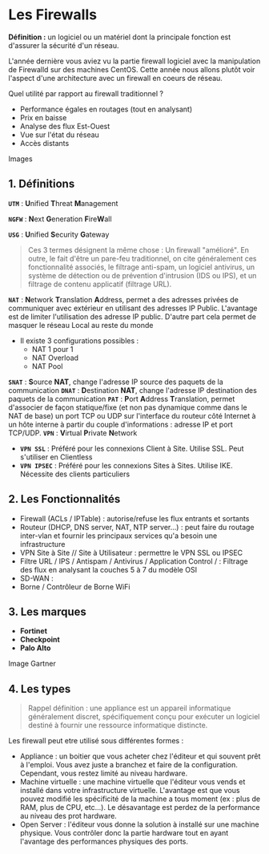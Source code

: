 # Les Firewalls
**Définition :** un logiciel ou un matériel dont la principale fonction est d'assurer la sécurité d'un réseau.

L'année dernière vous aviez vu la partie firewall logiciel avec la manipulation de Firewalld sur des machines CentOS. Cette année nous allons plutôt voir l'aspect d'une architecture avec un firewall en coeurs de réseau.

Quel utilité par rapport au firewall traditionnel ?

- Performance égales en routages (tout en analysant)
- Prix en baisse
- Analyse des flux Est-Ouest
- Vue sur l'état du réseau
- Accès distants

Images

## 1. Définitions
**`UTM`** : **U**nified **T**hreat **M**anagement

**`NGFW`** : **N**ext **G**eneration **F**ire**W**all

**`USG`** : **U**nified **S**ecurity **G**ateway

> Ces 3 termes désignent la même chose : Un firewall "amélioré". En outre, le fait d'être un pare-feu traditionnel, on cite généralement ces fonctionnalité associés, le filtrage anti-spam, un logiciel antivirus, un système de détection ou de prévention d'intrusion (IDS ou IPS), et un filtrage de contenu applicatif (filtrage URL).

**`NAT`** : **N**etwork **T**ranslation **A**ddress, permet a des adresses privées de communiquer avec extérieur en utilisant des adresses IP Public. L'avantage est de limiter l'utilisation des adresse IP public. D'autre part cela permet de masquer le réseau Local au reste du monde
- Il existe 3 configurations possibles :
	- NAT 1 pour 1
	- NAT Overload
	- NAT Pool

**`SNAT`** : **S**ource **NAT**, change l'adresse IP source des paquets de la communication
**`DNAT`** : **D**estination **NAT**, change l'adresse IP destination des paquets de la communication
**`PAT`** : **P**ort **A**ddress **T**ranslation, permet d'associer de façon statique/fixe (et non pas dynamique comme dans le NAT de base) un port TCP ou UDP sur l'interface du routeur côté Internet à un hôte interne à partir du couple d'informations : adresse IP et port TCP/UDP.
**`VPN`** : **V**irtual **P**rivate **N**etwork
- **`VPN SSL`** : Préféré pour les connexions Client à Site. Utilise SSL. Peut s'utiliser en Clientless
- **`VPN IPSEC`** : Préféré pour les connexions Sites à Sites. Utilise IKE. Nécessite des clients particuliers

## 2. Les Fonctionnalités
- Firewall (ACLs  / IPTable) : autorise/refuse les flux entrants et sortants
- Routeur (DHCP, DNS server, NAT, NTP server…) : peut faire du routage inter-vlan et fournir les principaux services qu'a besoin une infrastructure
- VPN Site à Site // Site à Utilisateur : permettre le VPN SSL ou IPSEC
- Filtre URL / IPS / Antispam / Antivirus / Application Control / : Filtrage des flux en analysant la couches 5 à 7 du modèle OSI
- SD-WAN : 
- Borne / Contrôleur de Borne WiFi

## 3. Les marques
- **Fortinet**
- **Checkpoint**
- **Palo Alto**

Image Gartner

## 4. Les types
> Rappel définition : une appliance est un appareil informatique généralement discret, spécifiquement conçu pour exécuter un logiciel destiné à fournir une ressource informatique distincte.

Les firewall peut etre utilisé sous différentes formes :
- Appliance : un boitier que vous acheter chez l'éditeur et qui souvent prêt à l'emploi. Vous avez juste a branchez et faire de la configuration. Cependant, vous restez limité au niveau hardware.
- Machine virtuelle :  une machine virtuelle que l'éditeur vous vends et installé dans votre infrastructure virtuelle. L'avantage est que vous pouvez modifié les spécificité de la machine a tous moment (ex : plus de RAM, plus de CPU, etc...). Le désavantage est perdez de la performance au niveau des prot hardware.
- Open Server : l'éditeur vous donne la solution à installé sur une machine physique. Vous contrôler donc la partie hardware tout en ayant l'avantage des performances physiques des ports.

